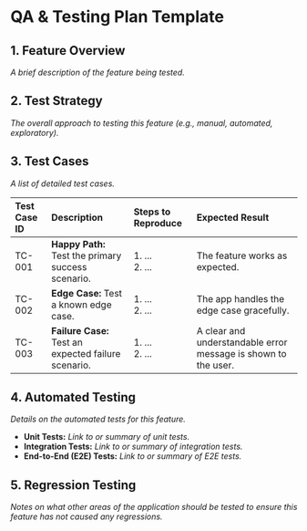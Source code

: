 # QA & Testing Plan Template

## 1. Feature Overview

_A brief description of the feature being tested._

## 2. Test Strategy

_The overall approach to testing this feature (e.g., manual, automated, exploratory)._

## 3. Test Cases

_A list of detailed test cases._

| Test Case ID | Description | Steps to Reproduce | Expected Result |
| :--- | :--- | :--- | :--- |
| TC-001 | **Happy Path:** Test the primary success scenario. | 1. ...<br>2. ... | The feature works as expected. |
| TC-002 | **Edge Case:** Test a known edge case. | 1. ...<br>2. ... | The app handles the edge case gracefully. |
| TC-003 | **Failure Case:** Test an expected failure scenario. | 1. ...<br>2. ... | A clear and understandable error message is shown to the user. |

## 4. Automated Testing

_Details on the automated tests for this feature._

*   **Unit Tests:** _Link to or summary of unit tests._
*   **Integration Tests:** _Link to or summary of integration tests._
*   **End-to-End (E2E) Tests:** _Link to or summary of E2E tests._

## 5. Regression Testing

_Notes on what other areas of the application should be tested to ensure this feature has not caused any regressions._
